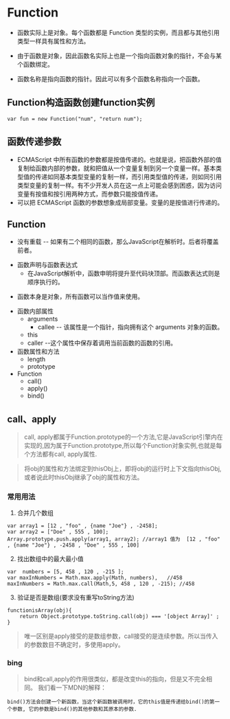 # Function

* 函数实际上是对象。每个函数都是 Function 类型的实例，而且都与其他引用类型一样具有属性和方法。

* 由于函数是对象，因此函数名实际上也是一个指向函数对象的指针，不会与某个函数绑定。

* 函数名称是指向函数的指针。因此可以有多个函数名称指向一个函数。


## Function构造函数创建function实例
```
var fun = new Function("num", "return num");
```

## 函数传递参数
* ECMAScript 中所有函数的参数都是按值传递的。也就是说，把函数外部的值复制给函数内部的参数，就和把值从一个变量复制到另一个变量一样。基本类型值的传递如同基本类型变量的复制一样，而引用类型值的传递，则如同引用类型变量的复制一样。有不少开发人员在这一点上可能会感到困惑，因为访问变量有按值和按引用两种方式，而参数只能按值传递。
* 可以把 ECMAScript 函数的参数想象成局部变量。变量的是按值进行传递的。

## Function

* 没有重载 -- 如果有二个相同的函数，那么JavaScript在解析时。后者将覆盖前者。
+ 函数声明与函数表达式
    - 在JavaScript解析中，函数申明将提升至代码块顶部。而函数表达式则是顺序执行的。
* 函数本身是对象，所有函数可以当作值来使用。
+ 函数内部属性
    - arguments
        - callee  -- 该属性是一个指针，指向拥有这个 arguments 对象的函数。
    - this
    - caller --这个属性中保存着调用当前函数的函数的引用。
+ 函数属性和方法
    - length
    - prototype
+ Function
    - call()
    - apply()
    - bind()




## call、apply
>call, apply都属于Function.prototype的一个方法,它是JavaScript引擎内在实现的,因为属于Function.prototype,所以每个Function对象实例,也就是每个方法都有call, apply属性.

>将obj的属性和方法绑定到thisObj上，即将obj的运行时上下文指向thisObj,或者说此时thisObj继承了obj的属性和方法。

### 常用用法

1. 合并几个数组
```
var array1 = [12 , "foo" , {name "Joe"} , -2458];
var array2 = ["Doe" , 555 , 100];
Array.prototype.push.apply(array1, array2); //array1 值为  [12 , "foo" , {name "Joe"} , -2458 , "Doe" , 555 , 100]
```
2. 找出数组中的最大最小值
```
var  numbers = [5, 458 , 120 , -215 ];
var maxInNumbers = Math.max.apply(Math, numbers),   //458
maxInNumbers = Math.max.call(Math,5, 458 , 120 , -215); //458
```
3. 验证是否是数组(要求没有重写toString方法)
```
functionisArray(obj){
    return Object.prototype.toString.call(obj) === '[object Array]' ;
}
```
>唯一区别是apply接受的是数组参数，call接受的是连续参数。所以当传入的参数数目不确定时，多使用apply。

### bing
>bind和call,apply的作用很类似，都是改变this的指向，但是又不完全相同。
我们看一下MDN的解释：
```
bind()方法会创建一个新函数，当这个新函数被调用时，它的this值是传递给bind()的第一个参数, 它的参数是bind()的其他参数和其原本的参数.
```


